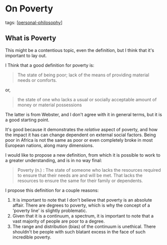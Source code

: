 ---
---

# On Poverty

tags: [[personal-philosophy]]

## What is Poverty

This might be a contentious topic, even the definition, but I think that it's important to lay out.

I Think that a good definition for poverty is:
>The state of being poor; lack of the means of providing material needs or comforts.

or,

>the state of one who lacks a usual or socially acceptable amount of money or material possessions

The latter is from Webster, and I don't agree with it in general terms, but it is a good starting point.

It's good because it demonstrates the *relative* aspect of poverty, and how the impact it has can change dependent on external social factors. Being poor in Africa is not the same as poor or even completely broke in most European nations, along many dimensions.

I would like to propose a new definition, from which it is possible to work to a greater understanding, and is in no way final:
>Poverty (n.) : The state of someone who lacks the resources required to ensure that their needs are and will be met. That lacks the resources to ensure the same for their family or dependents.

I propose this definition for a couple reasons:

1. It is important to note that I don't believe that poverty is an absolute affair. There are degrees to poverty, which is why the concept of a 'poverty line' is slightly problematic.
2. Given that it is a continuum, a spectrum, it is important to note that a vast majority of people are poor to a degree.
3. The range and distribution (bias) of the continuum is unethical. There shouldn't be people with such blatant excess in the face of such incredible poverty.

[//begin]: # "Autogenerated link references for markdown compatibility"
[personal-philosophy]: personal-philosophy "Personal Philosophy"
[//end]: # "Autogenerated link references"

